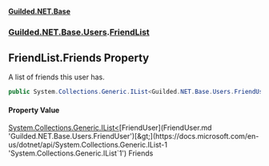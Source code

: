 #### [Guilded.NET.Base](Guilded_NET_Base.md 'Guilded.NET.Base')
### [Guilded.NET.Base.Users](Guilded_NET_Base.md#Guilded_NET_Base_Users 'Guilded.NET.Base.Users').[FriendList](FriendList.md 'Guilded.NET.Base.Users.FriendList')
## FriendList.Friends Property
A list of friends this user has.  
```csharp
public System.Collections.Generic.IList<Guilded.NET.Base.Users.FriendUser> Friends { get; set; }
```
#### Property Value
[System.Collections.Generic.IList&lt;](https://docs.microsoft.com/en-us/dotnet/api/System.Collections.Generic.IList-1 'System.Collections.Generic.IList`1')[FriendUser](FriendUser.md 'Guilded.NET.Base.Users.FriendUser')[&gt;](https://docs.microsoft.com/en-us/dotnet/api/System.Collections.Generic.IList-1 'System.Collections.Generic.IList`1')
Friends
